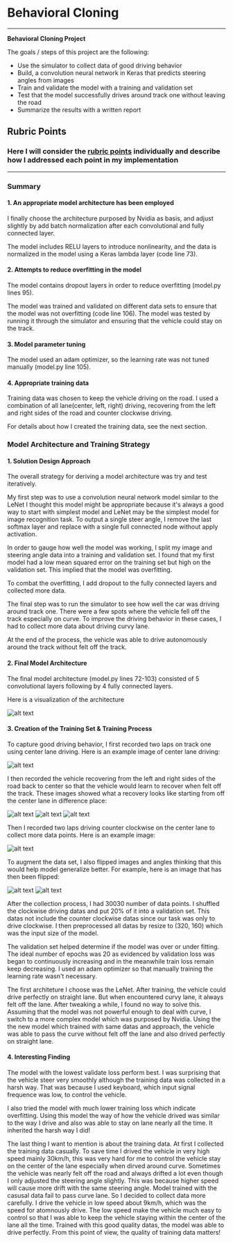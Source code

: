 # **Behavioral Cloning**

---

**Behavioral Cloning Project**

The goals / steps of this project are the following:

* Use the simulator to collect data of good driving behavior
* Build, a convolution neural network in Keras that predicts steering angles from images
* Train and validate the model with a training and validation set
* Test that the model successfully drives around track one without leaving the road
* Summarize the results with a written report

[//]: # (Image References)

[image1]: ./examples/model.png "Model Visualization"
[image2]: ./examples/normal.png "Grayscaling"
[image3]: ./examples/recovery-1.png "Recovery Image"
[image4]: ./examples/recovery-2.png "Recovery Image"
[image5]: ./examples/recovery-3.png "Recovery Image"
[image6]: ./examples/flip-before.png "Normal Image"
[image7]: ./examples/flip-after.png "Flipped Image"
[image8]: ./examples/counter-clockwise.png "Grayscaling"


## Rubric Points

### Here I will consider the [rubric points](https://review.udacity.com/#!/rubrics/432/view) individually and describe how I addressed each point in my implementation

---

### Summary

#### 1. An appropriate model architecture has been employed

I finally choose the architecture purposed by Nvidia as basis, and adjust slightly by add batch normalization after each convolutional and fully connected layer.

The model includes RELU layers to introduce nonlinearity, and the data is normalized in the model using a Keras lambda layer (code line 73).

#### 2. Attempts to reduce overfitting in the model

The model contains dropout layers in order to reduce overfitting (model.py lines 95).

The model was trained and validated on different data sets to ensure that the model was not overfitting (code line 106). The model was tested by running it through the simulator and ensuring that the vehicle could stay on the track.

#### 3. Model parameter tuning

The model used an adam optimizer, so the learning rate was not tuned manually (model.py line 105).

#### 4. Appropriate training data

Training data was chosen to keep the vehicle driving on the road. I used a combination of all lane(center, left, right) driving, recovering from the left and right sides of the road and counter clockwise driving.

For details about how I created the training data, see the next section.

### Model Architecture and Training Strategy

#### 1. Solution Design Approach

The overall strategy for deriving a model architecture was try and test iteratively.

My first step was to use a convolution neural network model similar to the LeNet I thought this model might be appropriate because it's always a good way to start with simplest model and LeNet may be the simplest model for image recognition task. To output a single steer angle, I remove the last softmax layer and replace with a single full connected node without apply activation.

In order to gauge how well the model was working, I split my image and steering angle data into a training and validation set. I found that my first model had a low mean squared error on the training set but high on the validation set. This implied that the model was overfitting.

To combat the overfitting, I add dropout to the fully connected layers and collected more data.

The final step was to run the simulator to see how well the car was driving around track one. There were a few spots where the vehicle fell off the track especially on curve. To improve the driving behavior in these cases, I had to collect more data about driving curvy lane.

At the end of the process, the vehicle was able to drive autonomously around the track without felt off the track.

#### 2. Final Model Architecture

The final model architecture (model.py lines 72-103) consisted of 5 convolutional layers following by 4 fully connected layers.

Here is a visualization of the architecture

![alt text][image1]

#### 3. Creation of the Training Set & Training Process

To capture good driving behavior, I first recorded two laps on track one using center lane driving. Here is an example image of center lane driving:

![alt text][image2]

I then recorded the vehicle recovering from the left and right sides of the road back to center so that the vehicle would learn to recover when felt off the track. These images showed what a recovery looks like starting from off the center lane in difference place:

![alt text][image3]
![alt text][image4]
![alt text][image5]

Then I recorded two laps driving counter clockwise on the center lane to collect more data points. Here is an example image:

![alt text][image8]

To augment the data set, I also flipped images and angles thinking that this would help model generalize better. For example, here is an image that has then been flipped:

![alt text][image6]
![alt text][image7]

After the collection process, I had 30030 number of data points. I shuffled the clockwise driving datas and put 20% of it into a validation set. This datas not include the counter clockwise datas since our task was only to drive clockwise. I then preprocessed all datas by resize to (320, 160) which was the input size of the model.

The validation set helped determine if the model was over or under fitting. The ideal number of epochs was 20 as evidenced by validation loss was began to continuously increasing and in the meanwhile train loss remain keep decreasing. I used an adam optimizer so that manually training the learning rate wasn't necessary.

The first architeture I choose was the LeNet. After training, the vehicle could drive perfectly on straight lane. But when encountered curvy lane, it always felt off the lane. After tweaking a while, I found no way to solve this. Assuming that the model was not powerful enough to deal with curve, I switch to a more complex model which was purposed by Nvidia. Using the the new model which trained with same datas and approach, the vehicle was able to pass the curve without felt off the lane and also drived perfectly on straight lane.

#### 4. Interesting Finding

The model with the lowest validate loss perform best. I was surprising that the vehicle steer very smoothly although the training data was collected in a harsh way. That was because I used keyboard, which input signal frequence was low, to control the vehicle.

I also tried the model with much lower training loss which indicate overfitting. Using this model the way of how the vehicle drived was similar to the way I drive and also was able to stay on lane nearly all the time. It inherited the harsh way I did!

The last thing I want to mention is about the training data. At first I collected the training data casually. To save time I drived the vehicle in very high speed mainly 30km/h, this was very hard for me to control the vehicle stay on the center of the lane especially when dirved around curve. Sometimes the vehicle was nearly felt off the road and always drifted a lot even though I only adjusted the steering angle slightly. This was because higher speed will cause more drift with the same steering angle. Model trained with the casusal data fail to pass curve lane. So I decided to collect data more carefully. I drive the vehicle in low speed about 9km/h, which was the speed for atomnously drive. The low speed make the vehicle much easy to control so that I was able to keep the vehicle staying within the center of the lane all the time. Trained with this good quality datas, the model was able to drive perfectly. From this point of view, the quality of training data matters!